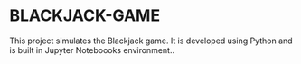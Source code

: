 # BLACKJACK-GAME
This project simulates the Blackjack game. It is developed using Python and is built in Jupyter Noteboooks environment.. 
